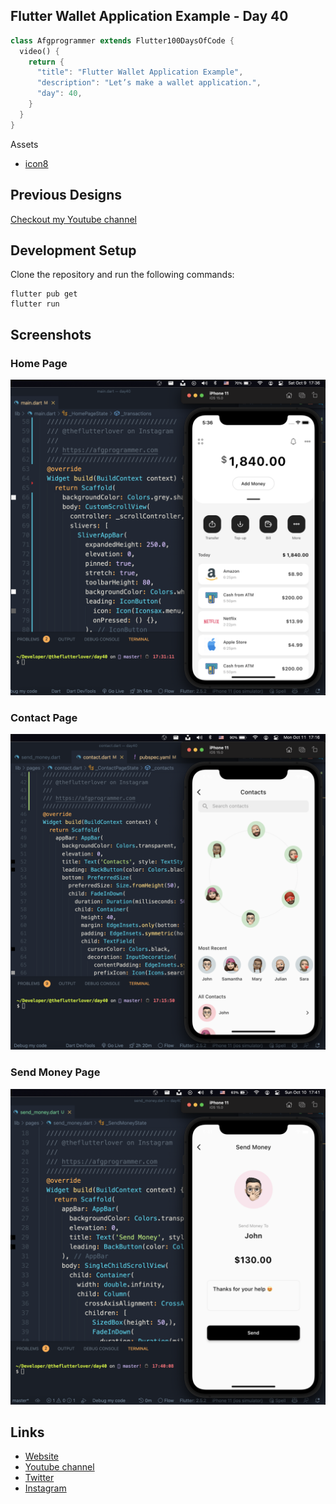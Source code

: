 ## Flutter Wallet Application Example - Day 40

```dart
class Afgprogrammer extends Flutter100DaysOfCode {
  video() {
    return {
      "title": "Flutter Wallet Application Example",
      "description": "Let’s make a wallet application.",
      "day": 40,
    }
  }
}
```

Assets 
* [icon8](https://icons8.com)

## Previous Designs
[Checkout my Youtube channel](https://youtube.com/afgprogrammer)


## Development Setup
Clone the repository and run the following commands:
```
flutter pub get
flutter run
```

## Screenshots

### Home Page
<img src="assets/screenshot/home-page.png" />

### Contact Page
<img src="assets/screenshot/contact-page-2.png" />

### Send Money Page
<img src="assets/screenshot/send-money-page.png" />

## Links

* [Website](https://afgprogrammer.com)
* [Youtube channel](https://youtube.com/afgprogrammer)
* [Twitter](https://twitter.com/afgprogrammer)
* [Instagram](https://instagram.com/afgprogrammer)
